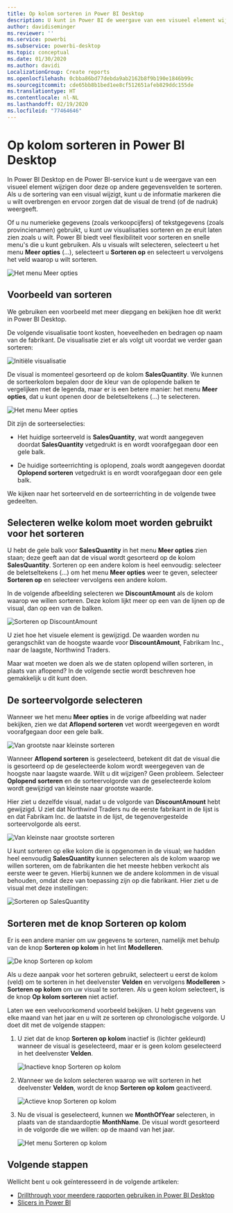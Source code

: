 ```yaml
---
title: Op kolom sorteren in Power BI Desktop
description: U kunt in Power BI de weergave van een visueel element wijzigen door deze op andere gegevensvelden te sorteren.
author: davidiseminger
ms.reviewer: ''
ms.service: powerbi
ms.subservice: powerbi-desktop
ms.topic: conceptual
ms.date: 01/30/2020
ms.author: davidi
LocalizationGroup: Create reports
ms.openlocfilehash: 0cbba86bd77debda9ab2162b8f9b190e1846b99c
ms.sourcegitcommit: cde65bb8b1bed1ee8cf512651afeb829ddc155de
ms.translationtype: HT
ms.contentlocale: nl-NL
ms.lasthandoff: 02/19/2020
ms.locfileid: "77464646"
---
```

# <a name="sort-by-column-in-power-bi-desktop"></a>Op kolom sorteren in Power BI Desktop
In Power BI Desktop en de Power BI-service kunt u de weergave van een visueel element wijzigen door deze op andere gegevensvelden te sorteren. Als u de sortering van een visual wijzigt, kunt u de informatie markeren die u wilt overbrengen en ervoor zorgen dat de visual de trend (of de nadruk) weergeeft.

Of u nu numerieke gegevens (zoals verkoopcijfers) of tekstgegevens (zoals provincienamen) gebruikt, u kunt uw visualisaties sorteren en ze eruit laten zien zoals u wilt. Power BI biedt veel flexibiliteit voor sorteren en snelle menu's die u kunt gebruiken. Als u visuals wilt selecteren, selecteert u het menu **Meer opties** (...), selecteert u **Sorteren op** en selecteert u vervolgens het veld waarop u wilt sorteren.

![Het menu Meer opties](media/desktop-sort-by-column/sortbycolumn_2.png)

## <a name="sorting-example"></a>Voorbeeld van sorteren
We gebruiken een voorbeeld met meer diepgang en bekijken hoe dit werkt in Power BI Desktop.

De volgende visualisatie toont kosten, hoeveelheden en bedragen op naam van de fabrikant. De visualisatie ziet er als volgt uit voordat we verder gaan sorteren:

![Initiële visualisatie](media/desktop-sort-by-column/sortbycolumn_1.png)

De visual is momenteel gesorteerd op de kolom **SalesQuantity**. We kunnen de sorteerkolom bepalen door de kleur van de oplopende balken te vergelijken met de legenda, maar er is een betere manier: het menu **Meer opties**, dat u kunt openen door de beletseltekens (...) te selecteren.

![Het menu Meer opties](media/desktop-sort-by-column/sortbycolumn_2.png)

Dit zijn de sorteerselecties:

* Het huidige sorteerveld is **SalesQuantity**, wat wordt aangegeven doordat **SalesQuantity** vetgedrukt is en wordt voorafgegaan door een gele balk. 

* De huidige sorteerrichting is oplopend, zoals wordt aangegeven doordat **Oplopend sorteren** vetgedrukt is en wordt voorafgegaan door een gele balk.

We kijken naar het sorteerveld en de sorteerrichting in de volgende twee gedeelten.

## <a name="select-which-column-to-use-for-sorting"></a>Selecteren welke kolom moet worden gebruikt voor het sorteren
U hebt de gele balk voor **SalesQuantity** in het menu **Meer opties** zien staan; deze geeft aan dat de visual wordt gesorteerd op de kolom **SalesQuantity**. Sorteren op een andere kolom is heel eenvoudig: selecteer de beletseltekens (...) om het menu **Meer opties** weer te geven, selecteer **Sorteren op** en selecteer vervolgens een andere kolom.

In de volgende afbeelding selecteren we **DiscountAmount** als de kolom waarop we willen sorteren. Deze kolom lijkt meer op een van de lijnen op de visual, dan op een van de balken. 

![Sorteren op DiscountAmount](media/desktop-sort-by-column/sortbycolumn_3.png)

U ziet hoe het visuele element is gewijzigd. De waarden worden nu gerangschikt van de hoogste waarde voor **DiscountAmount**, Fabrikam Inc., naar de laagste, Northwind Traders. 

Maar wat moeten we doen als we de staten oplopend willen sorteren, in plaats van aflopend? In de volgende sectie wordt beschreven hoe gemakkelijk u dit kunt doen.

## <a name="select-the-sort-order"></a>De sorteervolgorde selecteren
Wanneer we het menu **Meer opties** in de vorige afbeelding wat nader bekijken, zien we dat **Aflopend sorteren** vet wordt weergegeven en wordt voorafgegaan door een gele balk.

![Van grootste naar kleinste sorteren](media/desktop-sort-by-column/sortbycolumn_4.png)

Wanneer **Aflopend sorteren** is geselecteerd, betekent dit dat de visual die is gesorteerd op de geselecteerde kolom wordt weergegeven van de hoogste naar laagste waarde. Wilt u dit wijzigen? Geen probleem. Selecteer **Oplopend sorteren** en de sorteervolgorde van de geselecteerde kolom wordt gewijzigd van kleinste naar grootste waarde.

Hier ziet u dezelfde visual, nadat u de volgorde van **DiscountAmount** hebt gewijzigd. U ziet dat Northwind Traders nu de eerste fabrikant in de lijst is en dat Fabrikam Inc. de laatste in de lijst, de tegenovergestelde sorteervolgorde als eerst.

![Van kleinste naar grootste sorteren](media/desktop-sort-by-column/sortbycolumn_5.png)

U kunt sorteren op elke kolom die is opgenomen in de visual; we hadden heel eenvoudig **SalesQuantity** kunnen selecteren als de kolom waarop we willen sorteren, om de fabrikanten die het meeste hebben verkocht als eerste weer te geven. Hierbij kunnen we de andere kolommen in de visual behouden, omdat deze van toepassing zijn op die fabrikant. Hier ziet u de visual met deze instellingen:

![Sorteren op SalesQuantity](media/desktop-sort-by-column/sortbycolumn_6.png)

## <a name="sort-using-the-sort-by-column-button"></a>Sorteren met de knop Sorteren op kolom
Er is een andere manier om uw gegevens te sorteren, namelijk met behulp van de knop **Sorteren op kolom** in het lint **Modelleren**.

![De knop Sorteren op kolom](media/desktop-sort-by-column/sortbycolumn_8.png)

Als u deze aanpak voor het sorteren gebruikt, selecteert u eerst de kolom (veld) om te sorteren in het deelvenster **Velden** en vervolgens **Modelleren** > **Sorteren op kolom** om uw visual te sorteren. Als u geen kolom selecteert, is de knop **Op kolom sorteren** niet actief.

Laten we een veelvoorkomend voorbeeld bekijken. U hebt gegevens van elke maand van het jaar en u wilt ze sorteren op chronologische volgorde. U doet dit met de volgende stappen:

1. U ziet dat de knop **Sorteren op kolom** inactief is (lichter gekleurd) wanneer de visual is geselecteerd, maar er is geen kolom geselecteerd in het deelvenster **Velden**.
   
   ![Inactieve knop Sorteren op kolom](media/desktop-sort-by-column/sortbycolumn_9.png)

2. Wanneer we de kolom selecteren waarop we wilt sorteren in het deelvenster **Velden**, wordt de knop **Sorteren op kolom** geactiveerd.
   
   ![Actieve knop Sorteren op kolom](media/desktop-sort-by-column/sortbycolumn_10.png)
3. Nu de visual is geselecteerd, kunnen we **MonthOfYear** selecteren, in plaats van de standaardoptie **MonthName**. De visual wordt gesorteerd in de volgorde die we willen: op de maand van het jaar.
   
   ![Het menu Sorteren op kolom](media/desktop-sort-by-column/sortbycolumn_11.png)


<!---
This functionality is no longer active. Jan 2020

## Getting back to default column for sorting
You can sort by any column you'd like, but there may be times when you want the visual to return to its default sorting column. No problem. For a visual that has a sort column selected, open the **More options** menu and select that column again, and the visualization returns to its default sort column.

For example, here's our previous chart:

![Initial visualization](media/desktop-sort-by-column/sortbycolumn_6.png)

When we go back to the menu and select **SalesQuantity** again, the visual defaults to being ordered alphabetically by **Manufacturer**, as shown in the following image.

![Default sort order](media/desktop-sort-by-column/sortbycolumn_7.png)

With so many options for sorting your visuals, creating just the chart or image you want is easy.
--->

## <a name="next-steps"></a>Volgende stappen

Wellicht bent u ook geïnteresseerd in de volgende artikelen:

* [Drillthrough voor meerdere rapporten gebruiken in Power BI Desktop](desktop-cross-report-drill-through.md)
* [Slicers in Power BI](visuals/power-bi-visualization-slicers.md)

